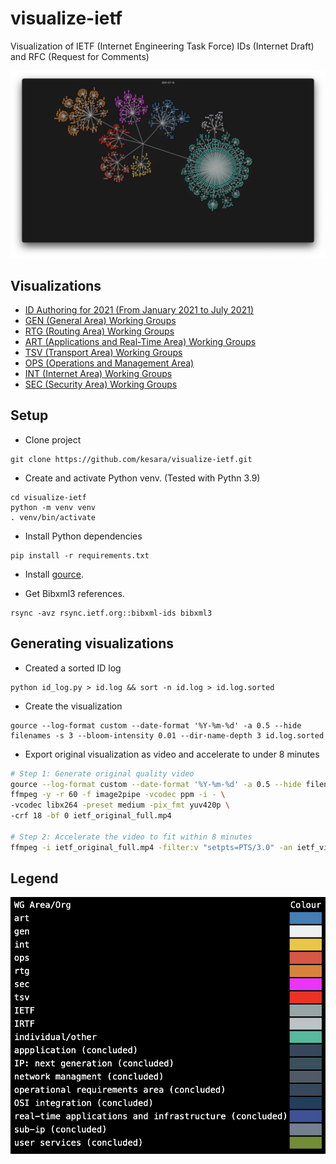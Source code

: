 # visualize-ietf
Visualization of IETF (Internet Engineering Task Force) IDs (Internet Draft) and RFC (Request for Comments)

[![Visualizations Playlist on Youtube](screenshot.png)](https://www.youtube.com/playlist?list=PLuakzjxkt1oAjiOhkq66IWgspqnp_ZdfN)

## Visualizations

* [ID Authoring for 2021 (From January 2021 to July 2021)](https://www.youtube.com/watch?v=3pmf486WPaQ)
* [GEN (General Area) Working Groups](https://www.youtube.com/watch?v=a9PpqZamkck)
* [RTG (Routing Area) Working Groups](https://www.youtube.com/watch?v=KdR-yusyPw8)
* [ART (Applications and Real-Time Area) Working Groups](https://www.youtube.com/watch?v=45PexHj_VjM)
* [TSV (Transport Area) Working Groups](https://www.youtube.com/watch?v=U0qOyCP7WTc)
* [OPS (Operations and Management Area)](https://www.youtube.com/watch?v=MKXWCtxr49A)
* [INT (Internet Area) Working Groups](https://www.youtube.com/watch?v=ieJGnrSpF8E)
* [SEC (Security Area) Working Groups](https://www.youtube.com/watch?v=SaUIjPF1oRA)

## Setup

* Clone project

```
git clone https://github.com/kesara/visualize-ietf.git
```

* Create and activate Python venv. (Tested with Pythn 3.9)

```
cd visualize-ietf
python -m venv venv
. venv/bin/activate
```

* Install Python dependencies

```
pip install -r requirements.txt
```

* Install [gource](https://gource.io/).

* Get Bibxml3 references.

```
rsync -avz rsync.ietf.org::bibxml-ids bibxml3
```

## Generating visualizations

* Created a sorted ID log

```
python id_log.py > id.log && sort -n id.log > id.log.sorted
```

* Create the visualization

```
gource --log-format custom --date-format '%Y-%m-%d' -a 0.5 --hide filenames -s 3 --bloom-intensity 0.01 --dir-name-depth 3 id.log.sorted
```

* Export original visualization as video and accelerate to under 8 minutes

```bash
# Step 1: Generate original quality video
gource --log-format custom --date-format '%Y-%m-%d' -a 0.5 --hide filenames -s 3 --bloom-intensity 0.01 --dir-name-depth 3 --output-ppm-stream - id.log.sorted | \
ffmpeg -y -r 60 -f image2pipe -vcodec ppm -i - \
-vcodec libx264 -preset medium -pix_fmt yuv420p \
-crf 18 -bf 0 ietf_original_full.mp4

# Step 2: Accelerate the video to fit within 8 minutes
ffmpeg -i ietf_original_full.mp4 -filter:v "setpts=PTS/3.0" -an ietf_visualization_8min.mp4
```

## Legend
![legend](colour_codes.png "Legend")
